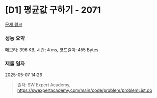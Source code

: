 # [D1] 평균값 구하기 - 2071 

[문제 링크](https://swexpertacademy.com/main/code/problem/problemDetail.do?contestProbId=AV5QRnJqA5cDFAUq) 

### 성능 요약

메모리: 396 KB, 시간: 4 ms, 코드길이: 455 Bytes

### 제출 일자

2025-05-07 14:26



> 출처: SW Expert Academy, https://swexpertacademy.com/main/code/problem/problemList.do